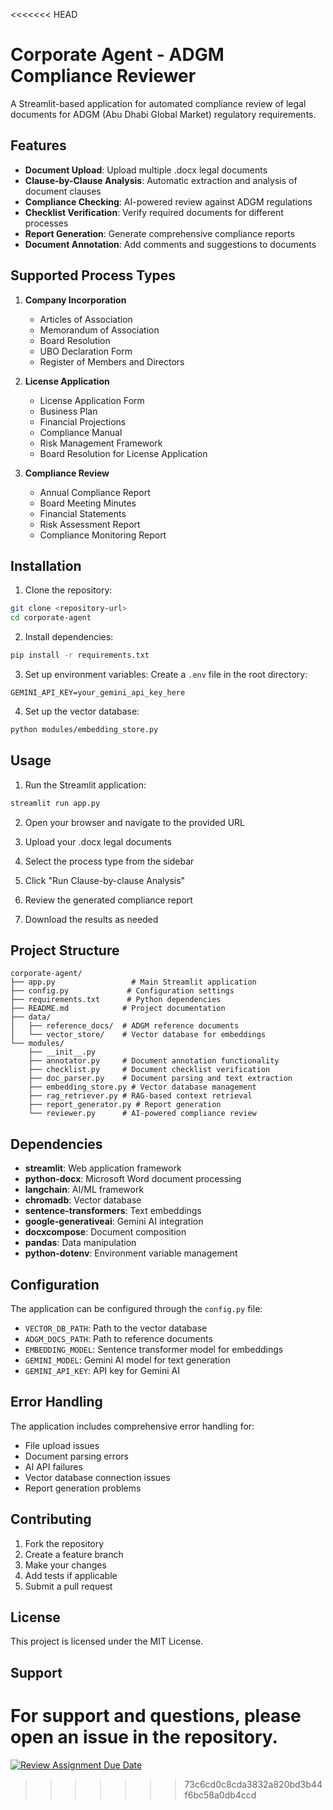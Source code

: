 <<<<<<< HEAD
# Corporate Agent - ADGM Compliance Reviewer

A Streamlit-based application for automated compliance review of legal documents for ADGM (Abu Dhabi Global Market) regulatory requirements.

## Features

- **Document Upload**: Upload multiple .docx legal documents
- **Clause-by-Clause Analysis**: Automatic extraction and analysis of document clauses
- **Compliance Checking**: AI-powered review against ADGM regulations
- **Checklist Verification**: Verify required documents for different processes
- **Report Generation**: Generate comprehensive compliance reports
- **Document Annotation**: Add comments and suggestions to documents

## Supported Process Types

1. **Company Incorporation**
   - Articles of Association
   - Memorandum of Association
   - Board Resolution
   - UBO Declaration Form
   - Register of Members and Directors

2. **License Application**
   - License Application Form
   - Business Plan
   - Financial Projections
   - Compliance Manual
   - Risk Management Framework
   - Board Resolution for License Application

3. **Compliance Review**
   - Annual Compliance Report
   - Board Meeting Minutes
   - Financial Statements
   - Risk Assessment Report
   - Compliance Monitoring Report

## Installation

1. Clone the repository:
```bash
git clone <repository-url>
cd corporate-agent
```

2. Install dependencies:
```bash
pip install -r requirements.txt
```

3. Set up environment variables:
Create a `.env` file in the root directory:
```
GEMINI_API_KEY=your_gemini_api_key_here
```

4. Set up the vector database:
```bash
python modules/embedding_store.py
```

## Usage

1. Run the Streamlit application:
```bash
streamlit run app.py
```

2. Open your browser and navigate to the provided URL

3. Upload your .docx legal documents

4. Select the process type from the sidebar

5. Click "Run Clause-by-clause Analysis"

6. Review the generated compliance report

7. Download the results as needed

## Project Structure

```
corporate-agent/
├── app.py                 # Main Streamlit application
├── config.py             # Configuration settings
├── requirements.txt      # Python dependencies
├── README.md            # Project documentation
├── data/
│   ├── reference_docs/  # ADGM reference documents
│   └── vector_store/    # Vector database for embeddings
└── modules/
    ├── __init__.py
    ├── annotator.py     # Document annotation functionality
    ├── checklist.py     # Document checklist verification
    ├── doc_parser.py    # Document parsing and text extraction
    ├── embedding_store.py # Vector database management
    ├── rag_retriever.py # RAG-based context retrieval
    ├── report_generator.py # Report generation
    └── reviewer.py      # AI-powered compliance review
```

## Dependencies

- **streamlit**: Web application framework
- **python-docx**: Microsoft Word document processing
- **langchain**: AI/ML framework
- **chromadb**: Vector database
- **sentence-transformers**: Text embeddings
- **google-generativeai**: Gemini AI integration
- **docxcompose**: Document composition
- **pandas**: Data manipulation
- **python-dotenv**: Environment variable management

## Configuration

The application can be configured through the `config.py` file:

- `VECTOR_DB_PATH`: Path to the vector database
- `ADGM_DOCS_PATH`: Path to reference documents
- `EMBEDDING_MODEL`: Sentence transformer model for embeddings
- `GEMINI_MODEL`: Gemini AI model for text generation
- `GEMINI_API_KEY`: API key for Gemini AI

## Error Handling

The application includes comprehensive error handling for:
- File upload issues
- Document parsing errors
- AI API failures
- Vector database connection issues
- Report generation problems

## Contributing

1. Fork the repository
2. Create a feature branch
3. Make your changes
4. Add tests if applicable
5. Submit a pull request

## License

This project is licensed under the MIT License.

## Support

For support and questions, please open an issue in the repository.
=======
[![Review Assignment Due Date](https://classroom.github.com/assets/deadline-readme-button-22041afd0340ce965d47ae6ef1cefeee28c7c493a6346c4f15d667ab976d596c.svg)](https://classroom.github.com/a/vgbm4cZ0)
>>>>>>> 73c6cd0c8cda3832a820bd3b44f6bc58a0db4ccd
